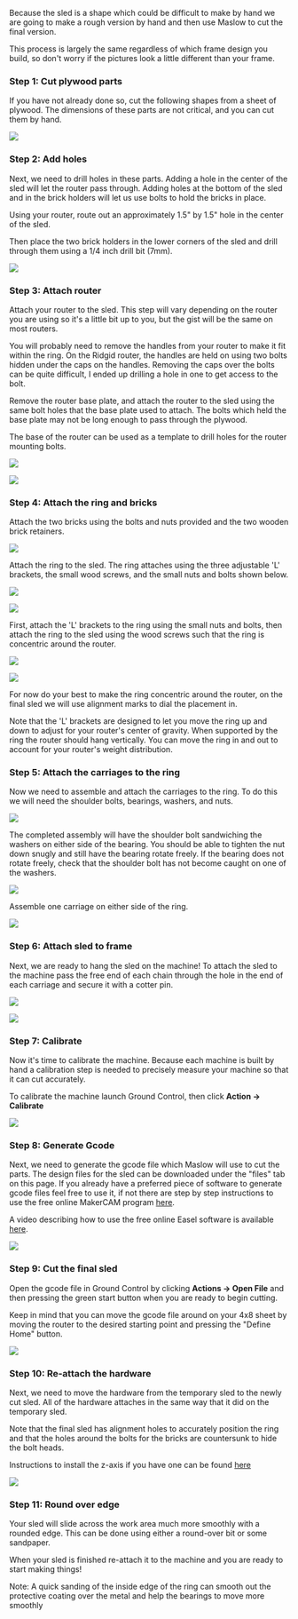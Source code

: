 Because the sled is a shape which could be difficult to make by hand we are going to make a rough version by hand and then use Maslow to cut the final version.

This process is largely the same regardless of which frame design you build, so don't worry if the pictures look a little different than your frame.

### Step 1: Cut plywood parts

If you have not already done so, cut the following shapes from a sheet of plywood. The dimensions of these parts are not critical, and you can cut them by hand.

![](https://raw.githubusercontent.com/MaslowCommunityGarden/Maslow-Ring-System/master/Cutting%20The%20Sled/Plywood%20Cut%20Dimensions.PNG)

### Step 2: Add holes

Next, we need to drill holes in these parts. Adding a hole in the center of the sled will let the router pass through. Adding holes at the bottom of the sled and in the brick holders will let us use bolts to hold the bricks in place.

Using your router, route out an approximately 1.5" by 1.5" hole in the center of the sled. 

Then place the two brick holders in the lower corners of the sled and drill through them using a 1/4 inch drill bit (7mm).

![](https://raw.githubusercontent.com/MaslowCommunityGarden/Maslow-Ring-System/master/Cutting%20The%20Sled/Sled%20with%20holes.jpg)

### Step 3: Attach router

Attach your router to the sled. This step will vary depending on the router you are using so it's a little bit up to you, but the gist will be the same on most routers.

You will probably need to remove the handles from your router to make it fit within the ring. On the Ridgid router, the handles are held on using two bolts hidden under the caps on the handles. Removing the caps over the bolts can be quite difficult, I ended up drilling a hole in one to get access to the bolt.

Remove the router base plate, and attach the router to the sled using the same bolt holes that the base plate used to attach. The bolts which held the base plate may not be long enough to pass through the plywood.

The base of the router can be used as a template to drill holes for the router mounting bolts.

![](https://raw.githubusercontent.com/MaslowCommunityGarden/Maslow-Ring-System/master/Cutting%20The%20Sled/Using%20baseplate%20as%20a%20template%20to%20drill%20holes.jpg)

![](https://raw.githubusercontent.com/MaslowCommunityGarden/Maslow-Ring-System/master/Cutting%20The%20Sled/Router%20attached.jpg)

### Step 4: Attach the ring and bricks

Attach the two bricks using the bolts and nuts provided and the two wooden brick retainers.

![](https://raw.githubusercontent.com/MaslowCommunityGarden/Maslow-Ring-System/master/Cutting%20The%20Sled/Bricks%20attached.jpg)

Attach the ring to the sled. The ring attaches using the three adjustable 'L' brackets, the small wood screws, and the small nuts and bolts shown below.

![](https://raw.githubusercontent.com/MaslowCommunityGarden/Maslow-Ring-System/master/Cutting%20The%20Sled/Ring%20parts.jpg)

![](https://raw.githubusercontent.com/MaslowCommunityGarden/Maslow-Ring-System/master/Cutting%20The%20Sled/Ring%20hardware.jpg)

First, attach the 'L' brackets to the ring using the small nuts and bolts, then attach the ring to the sled using the wood screws such that the ring is concentric around the router. 

![](https://raw.githubusercontent.com/MaslowCommunityGarden/Maslow-Ring-System/master/Cutting%20The%20Sled/Ring%20floating.jpg)

![](https://raw.githubusercontent.com/MaslowCommunityGarden/Maslow-Ring-System/master/Cutting%20The%20Sled/Ring%20bolted%20down.jpg)

For now do your best to make the ring concentric around the router, on the final sled we will use alignment marks to dial the placement in.

Note that the 'L' brackets are designed to let you move the ring up and down to adjust for your router's center of gravity. When supported by the ring the router should hang vertically. You can move the ring in and out to account for your router's weight distribution.

### Step 5: Attach the carriages to the ring

Now we need to assemble and attach the carriages to the ring. To do this we will need the shoulder bolts, bearings, washers, and nuts.

![](https://raw.githubusercontent.com/MaslowCommunityGarden/Maslow-Ring-System/master/Cutting%20The%20Sled/Carriage%20hardware.jpg)

The completed assembly will have the shoulder bolt sandwiching the washers on either side of the bearing. You should be able to tighten the nut down snugly and still have the bearing rotate freely. If the bearing does not rotate freely, check that the shoulder bolt has not become caught on one of the washers.

![](https://raw.githubusercontent.com/MaslowCommunityGarden/Maslow-Ring-System/master/Cutting%20The%20Sled/Close%20up%20of%20carriage%20stack.jpg)

Assemble one carriage on either side of the ring.

![](https://raw.githubusercontent.com/MaslowCommunityGarden/Maslow-Ring-System/master/Cutting%20The%20Sled/Carriages%20on%20ring.jpg)

### Step 6: Attach sled to frame

Next, we are ready to hang the sled on the machine! To attach the sled to the machine pass the free end of each chain through the hole in the end of each carriage and secure it with a cotter pin.

![](https://raw.githubusercontent.com/MaslowCommunityGarden/Maslow-Ring-System/master/Cutting%20The%20Sled/Close%20up%20of%20chain%20attaching.jpg)

![](https://raw.githubusercontent.com/MaslowCommunityGarden/Maslow-Ring-System/master/Cutting%20The%20Sled/Overview%20of%20chain%20attaching.jpg)

### Step 7: Calibrate

Now it's time to calibrate the machine. Because each machine is built by hand a calibration step is needed to precisely measure your machine so that it can cut accurately.

To calibrate the machine launch Ground Control, then click **Action -> Calibrate**

![](https://raw.githubusercontent.com/MaslowCommunityGarden/Maslow-Ring-System/master/Cutting%20The%20Sled/Clicking%20the%20calibrate%20button.PNG)

### Step 8: Generate Gcode

Next, we need to generate the gcode file which Maslow will use to cut the parts. The design files for the sled can be downloaded under the "files" tab on this page. If you already have a preferred piece of software to generate gcode files feel free to use it, if not there are step by step instructions to use the free online MakerCAM program [here](https://github.com/MaslowCNC/Mechanics/wiki/Generating-Gcode-Using-MakerCAM).

A video describing how to use the free online Easel software is available [here](https://vimeo.com/253064466).

![](https://github.com/MaslowCNC/Mechanics/blob/master/Documentation/MakerCAM/gcode%20generated.png)

### Step 9: Cut the final sled

Open the gcode file in Ground Control by clicking **Actions -> Open File** and then pressing the green start button when you are ready to begin cutting.

Keep in mind that you can move the gcode file around on your 4x8 sheet by moving the router to the desired starting point and pressing the "Define Home" button.

![](https://raw.githubusercontent.com/MaslowCommunityGarden/Maslow-Ring-System/master/Cutting%20The%20Sled/Cutting%20the%20sled%20in%20GC.PNG)

### Step 10: Re-attach the hardware

Next, we need to move the hardware from the temporary sled to the newly cut sled. All of the hardware attaches in the same way that it did on the temporary sled.

Note that the final sled has alignment holes to accurately position the ring and that the holes around the bolts for the bricks are countersunk to hide the bolt heads.

Instructions to install the z-axis if you have one can be found [here](https://github.com/MaslowCNC/Mechanics/wiki/How-To-Assemble-The-Z-Axis)

![](https://raw.githubusercontent.com/MaslowCommunityGarden/Maslow-Ring-System/master/Cutting%20The%20Sled/Use%20alignment%20holes%20to%20position%20ring.jpg)

### Step 11: Round over edge

Your sled will slide across the work area much more smoothly with a rounded edge. This can be done using either a round-over bit or some sandpaper.

When your sled is finished re-attach it to the machine and you are ready to start making things!

Note: A quick sanding of the inside edge of the ring can smooth out the protective coating over the metal and help the bearings to move more smoothly
